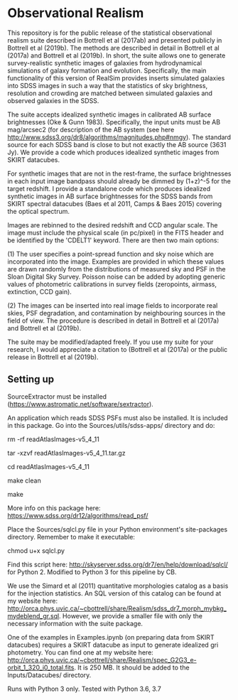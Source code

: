 # Observational Realism

This repository is for the public release of the statistical observational realism suite described in Bottrell et al (2017ab) and presented publicly in Bottrell et al (2019b). The methods are described in detail in Bottrell et al (2017a) and Bottrell et al (2019b). In short, the suite allows one to generate survey-realistic synthetic images of galaxies from hydrodynamical simulations of galaxy formation and evolution. Specifically, the main functionality of this version of RealSim provides inserts simulated galaxies into SDSS images in such a way that the statistics of sky brightness, resolution and crowding are matched between simulated galaxies and observed galaxies in the SDSS. 

The suite accepts idealized synthetic images in calibrated AB surface brightnesses (Oke & Gunn 1983). Specifically, the input units must be AB mag/arcsec2 (for description of the AB system (see here http://www.sdss3.org/dr8/algorithms/magnitudes.php#nmgy). The standard source for each SDSS band is close to but not exactly the AB source (3631 Jy). We provide a code which produces idealized synthetic images from SKIRT datacubes.

For synthetic images that are not in the rest-frame, the surface brightnesses in each input image bandpass should already be dimmed by (1+z)^-5 for the target redshift. I provide a standalone code which produces idealized synthetic images in AB surface brightnesses for the SDSS bands from SKIRT spectral datacubes (Baes et al 2011, Camps & Baes 2015) covering the optical spectrum.

Images are rebinned to the desired redshift and CCD angular scale. The image must include the physical scale (in pc/pixel) in the FITS header and be identified by the 'CDELT1' keyword. There are then two main options:

(1) The user specifies a point-spread function and sky noise which are incorporated into the image. Examples are provided in which these values are drawn randomly from the distributions of measured sky and PSF in the Sloan Digital Sky Survey. Poisson noise can be added by adopting generic values of photometric calibrations in survey fields (zeropoints, airmass, extinction, CCD gain). 

(2) The images can be inserted into real image fields to incorporate real skies, PSF degradation, and contamination by neighbouring sources in the field of view. The procedure is described in detail in Bottrell et al (2017a) and Bottrell et al (2019b).

The suite may be modified/adapted freely. If you use my suite for your research, I would appreciate a citation to (Bottrell et al (2017a) or the public release in Bottrell et al (2019b).

## Setting up

SourceExtractor must be installed (https://www.astromatic.net/software/sextractor).

An application which reads SDSS PSFs must also be installed. It is included in this package. Go into the Sources/utils/sdss-apps/ directory and do:


rm -rf readAtlasImages-v5_4_11

tar -xzvf readAtlasImages-v5_4_11.tar.gz

cd readAtlasImages-v5_4_11

make clean

make


More info on this package here: https://www.sdss.org/dr12/algorithms/read_psf/

Place the Sources/sqlcl.py file in your Python environment's site-packages directory. Remember to make it executable:

chmod u+x sqlcl.py

Find this script here: http://skyserver.sdss.org/dr7/en/help/download/sqlcl/ for Python 2. Modified to Python 3 for this pipeline by CB. 

We use the Simard et al (2011) quantitative morphologies catalog as a basis for the injection statistics. An SQL version of this catalog can be found at my website here: http://orca.phys.uvic.ca/~cbottrell/share/Realism/sdss_dr7_morph_mybkg_mydeblend_gr.sql. However, we provide a smaller file with only the necessary information with the suite package.

One of the examples in Examples.ipynb (on preparing data from SKIRT datacubes) requires a SKIRT datacube as input to generate idealized gri photometry. You can find one at my website here: http://orca.phys.uvic.ca/~cbottrell/share/Realism/spec_G2G3_e-orbit_1_320_i0_total.fits. It is 250 MB. It should be added to the Inputs/Datacubes/ directory.



Runs with Python 3 only. Tested with Python 3.6, 3.7


